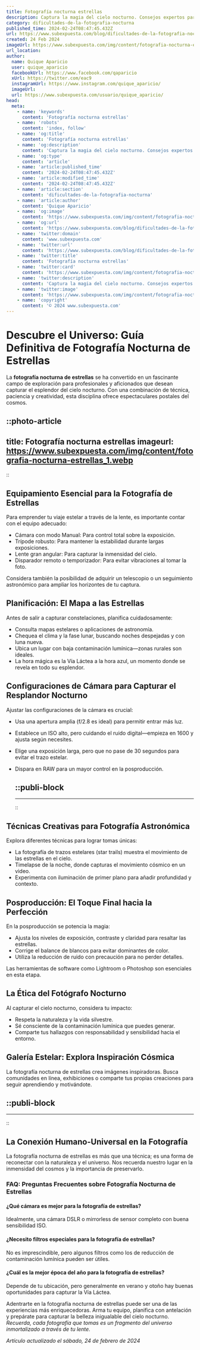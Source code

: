 ```yaml
---
title: Fotografía nocturna estrellas
description: Captura la magia del cielo nocturno. Consejos expertos para fotografiar estrellas y constelaciones. ¡Ilumina tu pasión por la fotografía nocturna!
category: dificultades-de-la-fotografia-nocturna
published_time: 2024-02-24T08:47:45.432Z
url: https://www.subexpuesta.com/blog/dificultades-de-la-fotografia-nocturna/fotografia-nocturna-estrellas
created: 24 Feb 2024
imageUrl: https://www.subexpuesta.com/img/content/fotografia-nocturna-estrellas_1.webp
url_location:
author:
  name: Quique Aparicio
  user: quique_aparicio
  facebookUrl: https://www.facebook.com/qaparicio
  xUrl: https://twitter.com/eac9
  instagramUrl: https://www.instagram.com/quique_aparicio/
  imageUrl: 
  url: https://www.subexpuesta.com/usuario/quique_aparicio/
head:
  meta:
    - name: 'keywords'
      content: 'Fotografía nocturna estrellas'
    - name: 'robots'
      content: 'index, follow'
    - name: 'og:title'
      content: 'Fotografía nocturna estrellas'
    - name: 'og:description'
      content: 'Captura la magia del cielo nocturno. Consejos expertos para fotografiar estrellas y constelaciones. ¡Ilumina tu pasión por la fotografía nocturna!'
    - name: 'og:type'
      content: 'article'
    - name: 'article:published_time'
      content: '2024-02-24T08:47:45.432Z'
    - name: 'article:modified_time'
      content: '2024-02-24T08:47:45.432Z'
    - name: 'article:section'
      content: 'dificultades-de-la-fotografia-nocturna'
    - name: 'article:author'
      content: 'Quique Aparicio'
    - name: 'og:image'
      content: 'https://www.subexpuesta.com/img/content/fotografia-nocturna-estrellas_1.webp'
    - name: 'og:url'
      content: 'https://www.subexpuesta.com/blog/dificultades-de-la-fotografia-nocturna/fotografia-nocturna-estrellas'
    - name: 'twitter:domain'
      content: 'www.subexpuesta.com'
    - name: 'twitter:url'
      content: 'https://www.subexpuesta.com/blog/dificultades-de-la-fotografia-nocturna/fotografia-nocturna-estrellas'
    - name: 'twitter:title'
      content: 'Fotografía nocturna estrellas'
    - name: 'twitter:card'
      content: 'https://www.subexpuesta.com/img/content/fotografia-nocturna-estrellas_1.webp'
    - name: 'twitter:description'
      content: 'Captura la magia del cielo nocturno. Consejos expertos para fotografiar estrellas y constelaciones. ¡Ilumina tu pasión por la fotografía nocturna!'
    - name: 'twitter:image'
      content: 'https://www.subexpuesta.com/img/content/fotografia-nocturna-estrellas_1.webp'
    - name: 'copyright'
      content: '© 2024 www.subexpuesta.com'
---
```

# Descubre el Universo: Guía Definitiva de Fotografía Nocturna de Estrellas

La **fotografía nocturna de estrellas** se ha convertido en un fascinante campo de exploración para profesionales y aficionados que desean capturar el esplendor del cielo nocturno. Con una combinación de técnica, paciencia y creatividad, esta disciplina ofrece espectaculares postales del cosmos.


::photo-article
---
title: Fotografía nocturna estrellas
imageurl: https://www.subexpuesta.com/img/content/fotografia-nocturna-estrellas_1.webp
---
::


## Equipamiento Esencial para la Fotografía de Estrellas
Para emprender tu viaje estelar a través de la lente, es importante contar con el equipo adecuado:

- Cámara con modo Manual: Para control total sobre la exposición.
- Trípode robusto: Para mantener la estabilidad durante largas exposiciones.
- Lente gran angular: Para capturar la inmensidad del cielo.
- Disparador remoto o temporizador: Para evitar vibraciones al tomar la foto.

Considera también la posibilidad de adquirir un telescopio o un seguimiento astronómico para ampliar los horizontes de tu captura.

## Planificación: El Mapa a las Estrellas
Antes de salir a capturar constelaciones, planifica cuidadosamente:

- Consulta mapas estelares o aplicaciones de astronomía.
- Chequea el clima y la fase lunar, buscando noches despejadas y con luna nueva.
- Ubica un lugar con baja contaminación lumínica—zonas rurales son ideales.
- La hora mágica es la Vía Láctea a la hora azul, un momento donde se revela en todo su esplendor.

## Configuraciones de Cámara para Capturar el Resplandor Nocturno
Ajustar las configuraciones de la cámara es crucial:

- Usa una apertura amplia (f/2.8 es ideal) para permitir entrar más luz.
- Establece un ISO alto, pero cuidando el ruido digital—empieza en 1600 y ajusta según necesites.
- Elige una exposición larga, pero que no pase de 30 segundos para evitar el trazo estelar.
- Dispara en RAW para un mayor control en la posproducción.


  ::publi-block
  ---
  ---
  ::
  
  
## Técnicas Creativas para Fotografía Astronómica
Explora diferentes técnicas para lograr tomas únicas:

- La fotografía de trazos estelares (star trails) muestra el movimiento de las estrellas en el cielo.
- Timelapse de la noche, donde capturas el movimiento cósmico en un video.
- Experimenta con iluminación de primer plano para añadir profundidad y contexto.

## Posproducción: El Toque Final hacia la Perfección
En la posproducción se potencia la magia:

- Ajusta los niveles de exposición, contraste y claridad para resaltar las estrellas.
- Corrige el balance de blancos para evitar dominantes de color.
- Utiliza la reducción de ruido con precaución para no perder detalles.

Las herramientas de software como Lightroom o Photoshop son esenciales en esta etapa.

## La Ética del Fotógrafo Nocturno
Al capturar el cielo nocturno, considera tu impacto:

- Respeta la naturaleza y la vida silvestre.
- Sé consciente de la contaminación lumínica que puedes generar.
- Comparte tus hallazgos con responsabilidad y sensibilidad hacia el entorno.

## Galería Estelar: Explora Inspiración Cósmica
La fotografía nocturna de estrellas crea imágenes inspiradoras. Busca comunidades en línea, exhibiciones o comparte tus propias creaciones para seguir aprendiendo y motivándote.


  ::publi-block
  ---
  ---
  ::
  
  
## La Conexión Humano-Universal en la Fotografía
La fotografía nocturna de estrellas es más que una técnica; es una forma de reconectar con la naturaleza y el universo. Nos recuerda nuestro lugar en la inmensidad del cosmos y la importancia de preservarlo.

### FAQ: Preguntas Frecuentes sobre Fotografía Nocturna de Estrellas
#### ¿Qué cámara es mejor para la fotografía de estrellas?
Idealmente, una cámara DSLR o mirrorless de sensor completo con buena sensibilidad ISO.

#### ¿Necesito filtros especiales para la fotografía de estrellas?
No es imprescindible, pero algunos filtros como los de reducción de contaminación lumínica pueden ser útiles.

#### ¿Cuál es la mejor época del año para la fotografía de estrellas?
Depende de tu ubicación, pero generalmente en verano y otoño hay buenas oportunidades para capturar la Vía Láctea.

Adentrarte en la fotografía nocturna de estrellas puede ser una de las experiencias más enriquecedoras. Arma tu equipo, planifica con antelación y prepárate para capturar la belleza inigualable del cielo nocturno. *Recuerda, cada fotografía que tomas es un fragmento del universo inmortalizado a través de tu lente.*

_Artículo actualizado el sábado, 24 de febrero de 2024_
